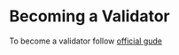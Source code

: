 # Becoming a Validator

To become a validator follow [official gude][validator-link]

[validator-link]: https://chain.injective.network/guides/mainnet/becoming-a-validator.html